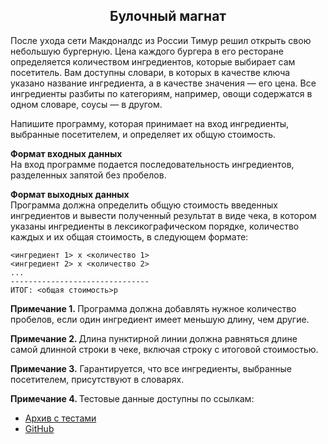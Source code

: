 <span><h2 style="text-align: center;">Булочный магнат</h2>

<p>После ухода сети Макдоналдс из России Тимур решил открыть свою небольшую бургерную. Цена каждого бургера в его ресторане определяется количеством ингредиентов, которые выбирает сам посетитель. Вам доступны словари, в которых в качестве ключа указано название ингредиента, а в качестве значения&nbsp;— его цена. Все ингредиенты разбиты по категориям, например, овощи содержатся в одном словаре, соусы — в другом.</p>

<p>Напишите программу, которая принимает на вход ингредиенты, выбранные посетителем, и определяет их общую стоимость.</p>

<p><strong>Формат входных данных</strong><br>
На вход программе подается последовательность ингредиентов, разделенных запятой без пробелов.</p>

<p><strong>Формат выходных данных</strong><br>
Программа должна определить общую стоимость введенных ингредиентов и вывести полученный результат в виде чека, в котором указаны ингредиенты в лексикографическом порядке, количество каждых и их общая стоимость, в следующем формате:</p>

<pre><code class="language-no-highlight hljs">&lt;ингредиент 1&gt; x &lt;количество 1&gt;
&lt;ингредиент 2&gt; x &lt;количество 2&gt;
...
-------------------------------
ИТОГ: &lt;общая стоимость&gt;р</code></pre>

<p><strong>Примечание 1.&nbsp;</strong>Программа должна добавлять нужное количество пробелов, если один ингредиент имеет меньшую длину, чем другие.</p>

<p><strong>Примечание 2. </strong>Длина пунктирной линии должна равняться длине самой длинной строки в чеке,&nbsp;включая строку с итоговой стоимостью.</p>

<p><strong>Примечание 3.</strong> Гарантируется, что все ингредиенты, выбранные посетителем, присутствуют в словарях.</p>

<p><strong>Примечание 4. </strong>Тестовые данные доступны по ссылкам:</p>

<ul>
	<li><a href="https://stepik.org/media/attachments/lesson/634670/tests_3094419.zip" rel="noopener noreferrer nofollow">Архив с тестами</a></li>
	<li><a href="https://github.com/python-generation/Professional/tree/main/Module_6/Module_6.9/Module_6.9.23" rel="noopener noreferrer nofollow" target="_blank">GitHub</a></li>
</ul></span>